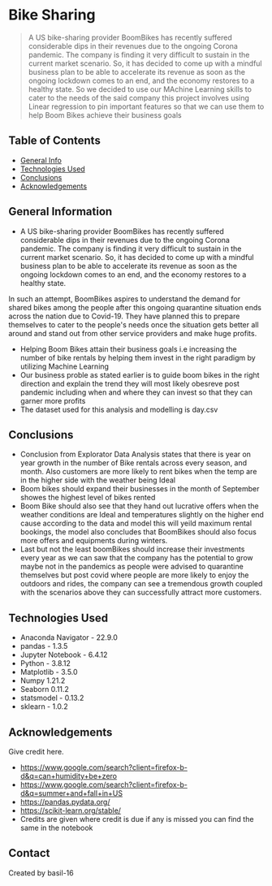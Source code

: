 # Bike Sharing
> A US bike-sharing provider BoomBikes has recently suffered considerable dips in their revenues due to the ongoing Corona pandemic. The company is finding it very difficult to sustain in the current market scenario. So, it has decided to come up with a mindful business plan to be able to accelerate its revenue as soon as the ongoing lockdown comes to an end, and the economy restores to a healthy state. So we decided to use our MAchine Learning skills to cater to the needs of the said company this project involves using Linear regression to pin important features so that we can use them to help Boom Bikes achieve their business goals


## Table of Contents
* [General Info](#general-information)
* [Technologies Used](#technologies-used)
* [Conclusions](#conclusions)
* [Acknowledgements](#acknowledgements)

<!-- You can include any other section that is pertinent to your problem -->

## General Information
- A US bike-sharing provider BoomBikes has recently suffered considerable dips in their revenues due to the ongoing Corona pandemic. The company is finding it very difficult to sustain in the current market scenario. So, it has decided to come up with a mindful business plan to be able to accelerate its revenue as soon as the ongoing lockdown comes to an end, and the economy restores to a healthy state. 


In such an attempt, BoomBikes aspires to understand the demand for shared bikes among the people after this ongoing quarantine situation ends across the nation due to Covid-19. They have planned this to prepare themselves to cater to the people's needs once the situation gets better all around and stand out from other service providers and make huge profits.
- Helping Boom Bikes attain their business goals i.e increasing the number of bike rentals by helping them invest in the right paradigm by utilizing Machine Learning
- Our business proble as stated earlier is to guide boom bikes in the right direction and explain the trend they will most likely obesreve post pandemic including when and where they can invest so that they can garner more profits
- The dataset used for this analysis and modelling is day.csv

<!-- You don't have to answer all the questions - just the ones relevant to your project. -->

## Conclusions
- Conclusion from Explorator Data Analysis states that there is year on year growth in the number of Bike rentals across every season, and month. Also customers are more likely to rent bikes when the temp are in the higher side with the weather being Ideal
-  Boom bikes should expand their businesses in the month of September  showes the highest level of bikes rented
- Boom Bike should also see that they hand out lucrative offers when the weather conditions are Ideal and temperatures slightly on the higher end cause according to the data and model this will yeild maximum rental bookings, the model also concludes that  BoomBikes should also focus more offers and equipments during winters.
- Last but not the least boomBikes should increase their investments every year as we can saw that the company has the potential to grow maybe not in the pandemics as people were advised to  quarantine themselves but post covid where people are more likely to enjoy the outdoors and rides, the company can see a tremendous growth coupled with the scenarios above they can successfully attract more customers.

<!-- You don't have to answer all the questions - just the ones relevant to your project. -->


## Technologies Used
- Anaconda Navigator - 22.9.0
- pandas - 1.3.5
- Jupyter Notebook - 6.4.12
- Python - 3.8.12
- Matplotlib - 3.5.0
- Numpy 1.21.2
- Seaborn 0.11.2
- statsmodel - 0.13.2
- sklearn - 1.0.2

<!-- As the libraries versions keep on changing, it is recommended to mention the version of library used in this project -->

## Acknowledgements
Give credit here.
- https://www.google.com/search?client=firefox-b-d&q=can+humidity+be+zero
- https://www.google.com/search?client=firefox-b-d&q=summer+and+fall+in+US
- https://pandas.pydata.org/
- https://scikit-learn.org/stable/
- Credits are given where credit is due if any is missed you can find the same in the notebook


## Contact
Created by basil-16


<!-- Optional -->
<!-- ## License -->
<!-- This project is open source and available under the [... License](). -->

<!-- You don't have to include all sections - just the one's relevant to your project -->
